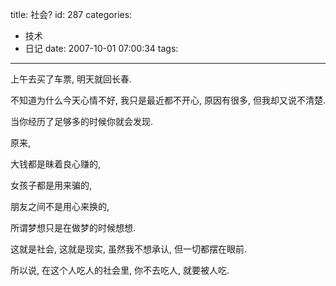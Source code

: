 title: 社会?
id: 287
categories:
  - 技术
  - 日记
date: 2007-10-01 07:00:34
tags:
---

上午去买了车票, 明天就回长春.

不知道为什么今天心情不好, 我只是最近都不开心, 原因有很多, 但我却又说不清楚.

当你经历了足够多的时候你就会发现.

原来,

大钱都是昧着良心赚的,

女孩子都是用来骗的,

朋友之间不是用心来换的,

所谓梦想只是在做梦的时候想想.

这就是社会, 这就是现实, 虽然我不想承认, 但一切都摆在眼前.

所以说, 在这个人吃人的社会里, 你不去吃人, 就要被人吃.